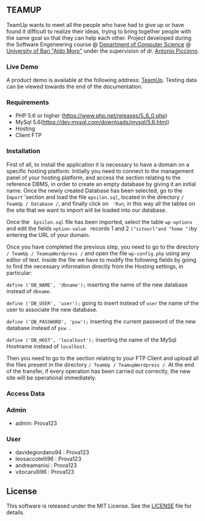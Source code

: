 ## TEAMUP
TeamUp wants to meet all the people who have had to give up or have found it difficult to realize their ideas, trying to bring together people with the same goal so that they can help each other. Project developed during the Software Engeneering course @ [Department of Computer Science](https://www.uniba.it/ricerca/dipartimenti/informatica) @ [University of Bari "Aldo Moro"](http://www.uniba.it/) under the supervision of dr. [Antonio Piccinno](http://ivu.di.uniba.it/people/piccinno.htm).


### Live Demo
A product demo is available at the following address: [TeamUp](https://epsilonjsonteamup.altervista.org). Testing data can be viewed towards the end of the documentation.

### Requirements

* PHP 5.6 or higher (https://www.php.net/releases/5_6_0.php)
* MySql 5.6(https://dev.mysql.com/downloads/mysql/5.6.html)
* Hosting
* Client FTP

### Installation
First of all, to install the application it is necessary to have a domain on a specific hosting platform.
Initially you need to connect to the management panel of your hosting platform, and access the section relating to the reference DBMS, in order to create an empty database by giving it an initial name.
Once the newly created Database has been selected, go to the ```Import``` 'section and load the file ```epsilon.sql```, located in the directory ```/ TeamUp / Database /```, and finally click on ``` 'Run```; in this way all the tables on the site that we want to import will be loaded into our database.

Once the ``` Epsilon.sql``` file has been imported, select the table ``` wp-options ``` and edit the fields ```option-value ``` records 1 and 2 ```("siteurl"and "home ")```by entering the URL of your domain.

Once you have completed the previous step, you need to go to the directory ``` / TeamUp / TeamupWordpress /``` and open the file ```wp-config.php``` using any editor of text. Inside the file we have to modify the following fields by going to find the necessary information directly from the Hosting settings, in particular:


``
define ('DB_NAME', 'dbname');
``
inserting the name of the new database instead of ```dbname```.

``
define ('DB_USER', 'user');
``
going to insert instead of ```user``` the name of the user to associate the new database.

``
define ('DB_PASSWORD', 'psw');
``
inserting the current password of the new database instead of ```psw ```.

``
define ('DB_HOST', 'localhost');
``
inserting the name of the MySql Hostname instead of ``` localhost ```.

Then you need to go to the section relating to your FTP Client and upload all the files present in the directory ```/ TeamUp / TeamupWordpress /```.
At the end of the transfer, if every operation has been carried out correctly, the new site will be operational immediately.

### Access Data

### Admin

* admin: Prova123

### User

* davidegiordano94 : Prova123
* leosaccotelli96 : Prova123
* andreamanisi : Prova123
* vitocarulli96 : Prova123

## License

This software is released under the MIT License. See the [LICENSE](LICENSE) file for details.

